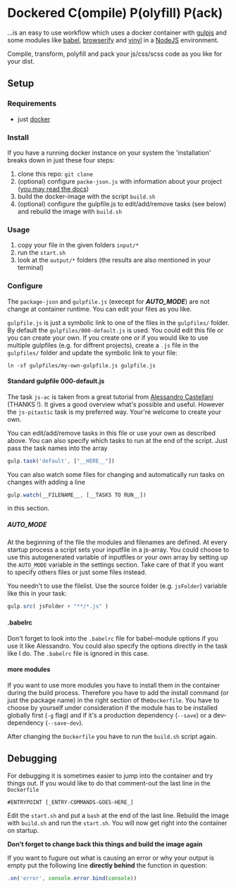 # Dockered C(ompile) P(olyfill) P(ack)

...is an easy to use workflow which uses a docker container with <a href="https://gulpjs.com/">gulpjs</a> and some modules like <a href="https://babeljs.io">babel</a>, <a href="https://browserify.org">browserify</a> and <a href="https://github.com/gulpjs/vinyl">vinyl</a> in a <a href="https://nodejs.org/">NodeJS</a> environment.

Compile, transform, polyfill and pack your js/css/scss code as you like for your dist.

## Setup

### Requirements

- just <a href="https://docker.io">docker</a>

### Install

If you have a running docker instance on your system the 'installation' breaks down in just these four steps:

1. clone this repo: `git clone`
2. (optional) configure `packe-json.js` with information about your project (<a href="https://docs.npmjs.com/files/package.json">you may read the docs</a>)
3. build the docker-image with the script `build.sh`
4. (optional) configure the gulpfile.js to edit/add/remove tasks (see below) and rebuild the image with `build.sh`

### Usage

1. copy your file in the given folders `input/*`
2. run the `start.sh`
3. look at the `output/*` folders (the results are also mentioned in your terminal)

### Configure

The `package-json` and `gulpfile.js` (execept for ***AUTO_MODE***) are not change at container runtime. You can edit your files as you like.

`gulpfile.js` is just a symbolic link to one of the files in the `gulpfiles/` folder. By default the `gulpfiles/000-default.js` is used. You could edit this file or you can create your own. If you create one or if you would like to use multiple gulpfiles (e.g. for diffrent projects), create a `.js` file in the `gulpfiles/` folder and update the symbolic link to your file:

```
ln -sf gulpfiles/my-own-gulpfile.js gulpfile.js
```

#### Standard gulpfile 000-default.js

The task `js-ac` is taken from a great tutorial from <a href="https://www.youtube.com/watch?v=ax0ykSVPufs">Alessandro Castellani</a> (THANKS !). It gives a good overview what's possible and useful. However the `js-pitastic` task is my preferred way. Your're welcome to create your own.

You can edit/add/remove tasks in this file or use your own as described above. You can also specify which tasks to run at the end of the script. Just pass the task names into the array

```javascript
gulp.task('default', ["__HERE__"])
```

You can also watch some files for changing and automatically run tasks on changes with adding a line

```javascript
gulp.watch(__FILENAME__, [__TASKS TO RUN__])
```

in this section.

##### AUTO_MODE

At the beginning of the file the modules and filenames are defined. At every startup process a script sets your inputfile in a js-array. You could choose to use this autogenerated variable of inputfiles or your own array by setting up the `AUTO_MODE` variable in the settings section. Take care of that if you want to specify others files or just some files instead.

You needn't to use the filelist. Use the source folder (e.g. `jsFolder`) variable like this in your task:

```javascript
gulp.src( jsFolder + "**/*.js" )
```

#### .babelrc

Don't forget to look into the `.babelrc` file for babel-module options if you use it like Alessandro. You could also specify the options directly in the task like I do. The `.babelrc` file is ignored in this case.

#### more modules

If you want to use more modules you have to install them in the container during the build process. Therefore you have to add the install command (or just the package name) in the right section of the`Dockerfile`. You have to choose by yourself under consideration if the module has to be installed globally first (`-g` flag) and if it's a production dependency (`--save`) or a dev-dependency (`--save-dev`).

After changing the `Dockerfile` you have to run the `build.sh` script again.

## Debugging

For debugging it is sometimes easier to jump into the container and try things out. If you would like to do that comment-out the last line in the `Dockerfile`

```
#ENTRYPOINT [_ENTRY-COMMANDS-GOES-HERE_]
```

Edit the `start.sh` and put a `bash` at the end of the last line. Rebuild the image with `build.sh` and run the `start.sh`. You will now get right into the container on startup.

**Don't forget to change back this things and build the image again**

If you want to fugure out what is causing an error or why your output is empty put the following line **directly behind** the function in question:

```javascript
.on('error', console.error.bind(console))
```
